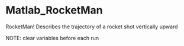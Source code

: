 # Matlab_RocketMan

RocketMan! 
Describes the trajectory of a rocket shot vertically upward


NOTE: clear variables before each run

